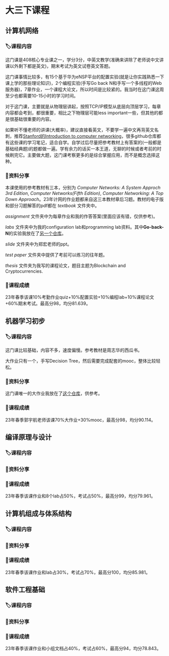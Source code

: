 # 大三下课程
## 计算机网络
### 🏷️课程内容
这门课是408核心专业课之一，学分3分，中英文教学(准确来讲除了老师说中文讲课以外剩下都是英文)，期末考试为英文试卷英文答题。

这门课事情比较多，有15个基于华为eNSP平台的配置实验(就是让你实践熟悉一下课上学的那些理论知识)，2个编程实验(手写Go back N和手写一个多线程的Web服务器)，7章作业，一个课程大论文，所以时间是比较紧的。我当时在这门课这周至少也都需要10-15小时的学习时间。

对于这门课，主要就是从物理层讲起，按照TCP/IP模型从底层向顶层学习，每章内容都会考到，都很重要，相比之下物理层可能less important一些，但其他的都是很基础很重要的内容。

如果听不懂老师的讲课(大概率)，建议直接看英文，不要学一遍中文再背英文名刺，推荐[Stanford的Introduction to computer networking](https://cs144.github.io/)，很多github仓库都有这些课的学习笔记，适合自学。自学过后尽量把参考教材上有答案的(一般都是基础经典题)的题都做一遍。学有余力的话买一本王道，无聊的时候或者考前的时候刷完它。主要做大题，这门课考察更多的是综合掌握应用，而不是概念选择这种。

### 📌资料分享
本课使用的参考教材有三本，分别为 _Computer Networks: A System Approch 3rd Edition_, _Computer Networks(Fifth Edition)_, _Computer Networking: A Top Down Approach_。23年计网的作业题都来自这三本教材章后习题。教材的电子版和部分习题解答的pdf都在 _textbook_ 文件夹中。

_assignment_ 文件夹中为每章作业和我的作答答案(里面应该有错，仅供参考)。

_labs_ 文件夹中为我的configuration lab和programming lab资料。其中**Go-back-N**的实验我放在了[另一个仓库](https://github.com/fan2goa1/Go-back-N-protocol)。

_slide_ 文件夹中为郑宏老师的ppt。

_test paper_ 文件夹中提供了考前可以练习的往年题。

_thesis_ 文件夹为我写的课程论文，题目主题为Blockchain and Cryptocurrencies.

### 💯课程成绩
23年春季该课10%考勤作业quiz+10%配置实验+10%编程lab+10%课程论文+60%期末考试。最高分98，均分81.639。

## 机器学习初步
### 🏷️课程内容
这门课比较基础，内容不多，速度偏慢。参考教材是周志华的西瓜书。

大作业只有一个，手写Decision Tree，然后需要完成配套的mooc，整体比较轻松。
### 📌资料分享
这门课唯一的大作业我放在了[这个仓库](https://github.com/fan2goa1/ML-DecisionTree)，供参考。

### 💯课程成绩
23年春季郭宇航老师该课70%大作业+30%mooc，最高分98，均分90.114。

## 编译原理与设计
### 🏷️课程内容

### 📌资料分享

### 💯课程成绩
23年春季该课作业和8个lab占50%，考试占50%，最高分99，均分79.961。

## 计算机组成与体系结构
### 🏷️课程内容

### 📌资料分享

### 💯课程成绩
23年春季该课作业和lab占30%，考试占70%，最高分100，均分85.981。

## 软件工程基础
### 🏷️课程内容

### 📌资料分享

### 💯课程成绩
23年春季该课作业和小组文档占40%，考试占60%，最高分94，均分78.843。
